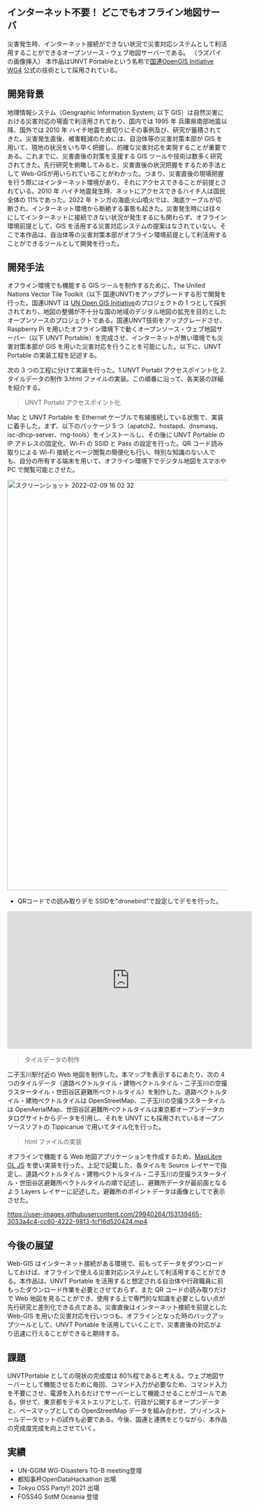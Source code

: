 ## インターネット不要！ どこでもオフライン地図サーバ
災害発生時、インターネット接続ができない状況で災害対応システムとして利活用することができるオープンソース・ウェブ地図サーバーである。
（ラズパイの画像挿入）
本作品はUNVT Portableという名称で[国連OpenGIS Initiative WG4](http://unopengis.org/unopengis/main/main.php) 公式の技術として採用されている。
## 開発背景
地理情報システム（Geographic Information System; 以下 GIS）は自然災害における災害対応の場面で利活用されており、国内では 1995 年 兵庫県南部地震以降、国外では 2010 年 ハイチ地震を皮切りにその事例及び、研究が蓄積されてきた。災害発生直後、被害軽減のためには、自治体等の災害対策本部が GIS を用いて、現地の状況をいち早く把握し、的確な災害対応を実現することが重要である。これまでに、災害直後の対策を支援する GIS ツールや技術は数多く研究されてきた。先行研究を俯瞰してみると、災害直後の状況把握をするため手法として Web-GISが用いられていることがわかった。つまり、災害直後の現場把握を行う際にはインターネット環境があり、それにアクセスできることが前提とされている。2010 年 ハイチ地震発生時、ネットにアクセスできるハイチ人は国民全体の 11%であった。2022 年 トンガの海底火山噴火では、海底ケーブルが切断され、インターネット環境から断絶する事態も起きた。災害発生時には往々にしてインターネットに接続できない状況が発生するにも関わらず、オフライン環境前提として、GIS を活用する災害対応システムの提案はなされていない。そこで本作品は、自治体等の災害対策本部がオフライン環境前提として利活用することができるツールとして開発を行った。

## 開発手法
オフライン環境でも機能する GIS ツールを制作するために、The United Nations Vector Tile Toolkit（以下 国連UNVT)をアップグレードする形で開発を行った。国連UNVT は [UN Open GIS Initiative](http://unopengis.org/unopengis/main/main.php)のプロジェクトの 1 つとして採択されており、地図の整備が不十分な国の地域のデジタル地図の拡充を目的としたオープンソースのプロジェクトである。国連UNVT技術をアップグレードさせ、Raspberry Pi を用いたオフライン環境下で動くオープンソース・ウェブ地図サーバー（以下 UNVT Portable）を完成させ、インターネットが無い環境でも災害対策本部が GIS を用いた災害対応を行うことを可能にした。以下に、UNVT Portable の実装工程を記述する。

次の 3 つの工程に分けて実装を行った。1.UNVT Portabl アクセスポイント化 2.タイルデータの制作 3.html ファイルの実装。この順番に沿って、各実装の詳細を紹介する。

> UNVT Portabl アクセスポイント化

Mac と UNVT Portable を Ethernet ケーブルで有線接続している状態で、実装に着手した。まず、以下のパッケージ 5 つ（apatch2、hostapd、dnsmasq、isc-dhcp-server、rng-tools）をインストールし、その後に UNVT Portable の IP アドレスの固定化、Wi-Fi の SSID と Pass の設定を行った。QR コード読み取りによる Wi-Fi 接続とページ閲覧の簡便化も行い、特別な知識のない人でも、自分の所有する端末を用いて、オフライン環境下でデジタル地図をスマホや PC で閲覧可能とさせた。   

<img width="940" alt="スクリーンショット 2022-02-09 16 02 32" src="https://user-images.githubusercontent.com/29940264/153138684-026eb92a-fd67-4e9b-a31d-9b3412699395.png">


- QRコードでの読み取りデモ
SSIDを"dronebird"で設定してデモを行った。   
<iframe width="560" height="315" src="https://www.youtube.com/embed/v1ixHCUnRNg" title="YouTube video player" frameborder="0" allow="accelerometer; autoplay; clipboard-write; encrypted-media; gyroscope; picture-in-picture" allowfullscreen></iframe>

> タイルデータの制作

二子玉川駅付近の Web 地図を制作した。本マップを表示するにあたり、次の 4 つのタイルデータ（道路ベクトルタイル・建物ベクトルタイル・二子玉川の空撮ラスタータイル・世田谷区避難所ベクトルタイル）を制作した。道路ベクトルタイル・建物ベクトルタイルは OpenStreetMap、二子玉川の空撮ラスタータイルは OpenAerialMap、世田谷区避難所ベクトルタイルは東京都オープンデータカタログサイトからデータを引用し、それを UNVT にも採用されているオープンソースソフトの Tippicanue で用いてタイル化を行った。

> html ファイルの実装 
  
オフラインで機能する Web 地図アプリケーションを作成するため、[MapLibre GL JS](https://maplibre.org/) を使い実装を行った。上記で記載した、各タイルを Source レイヤーで指定し、道路ベクトルタイル・建物ベクトルタイル・二子玉川の空撮ラスタータイル・世田谷区避難所ベクトルタイルの順で記述し、避難所データが最前面となるよう Layers レイヤーに記述した。避難所のポイントデータは画像としてで表示させた。



https://user-images.githubusercontent.com/29940264/153139465-3033a4c4-cc60-4222-9813-fcf16d520424.mp4




## 今後の展望
Web-GIS はインターネット接続がある環境で、前もってデータをダウンロードしておけば、オフラインで使える災害対応システムとして利活用することができる。本作品は、UNVT Portable を活用すると想定される自治体や行政職員に前もったダウンロード作業を必要とさせておらず、また QR コードの読み取りだけで Web 地図を見ることができ、使用する上で専門的な知識を必要としない点が先行研究と差別化できる点である。災害直後はインターネット接続を前提とした Web-GIS を用いた災害対応を行いつつも、オフラインとなった時のバックアップツールとして、UNVT Portable を活用していくことで、災害直後の対応がより迅速に行えることができると期待する。

## 課題
UNVTPortable としての現状の完成度は 80%程であると考える。ウェブ地図サーバーとして機能させるために毎回、コマンド入力が必要なため、コマンド入力を不要にさせ、電源を入れるだけでサーバーとして機能させることがゴールである。併せて、東京都をテキストエリアとして、行政が公開するオープンデータと、ベースマップとしての OpenStreetMap データを組み合わせ、プリインストールデータセットの試作も必要である。今後、国連と連携をとりながら、本作品の完成度完成を向上させていく。

## 実績
- UN-GGIM WG-Disasters TG-B meeting登壇
- 都知事杯OpenDataHackathon 出場
- Tokyo OSS Party!! 2021 出場
- FOSS4G SotM Oceania 登壇


